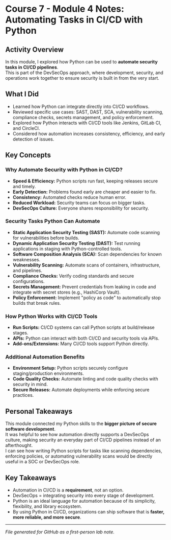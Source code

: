 # Course 7 - Module 4 Notes: Automating Tasks in CI/CD with Python

## Activity Overview
In this module, I explored how Python can be used to **automate security tasks in CI/CD pipelines**.  
This is part of the DevSecOps approach, where development, security, and operations work together to ensure security is built in from the very start.  

## What I Did
- Learned how Python can integrate directly into CI/CD workflows.  
- Reviewed specific use cases: SAST, DAST, SCA, vulnerability scanning, compliance checks, secrets management, and policy enforcement.  
- Explored how Python interacts with CI/CD tools like Jenkins, GitLab CI, and CircleCI.  
- Considered how automation increases consistency, efficiency, and early detection of issues.  

## Key Concepts
### Why Automate Security with Python in CI/CD?
- **Speed & Efficiency:** Python scripts run fast, keeping releases secure and timely.  
- **Early Detection:** Problems found early are cheaper and easier to fix.  
- **Consistency:** Automated checks reduce human error.  
- **Reduced Workload:** Security teams can focus on bigger tasks.  
- **DevSecOps Culture:** Everyone shares responsibility for security.  

### Security Tasks Python Can Automate
- **Static Application Security Testing (SAST):** Automate code scanning for vulnerabilities before builds.  
- **Dynamic Application Security Testing (DAST):** Test running applications in staging with Python-controlled tools.  
- **Software Composition Analysis (SCA):** Scan dependencies for known weaknesses.  
- **Vulnerability Scanning:** Automate scans of containers, infrastructure, and pipelines.  
- **Compliance Checks:** Verify coding standards and secure configurations.  
- **Secrets Management:** Prevent credentials from leaking in code and integrate with secret stores (e.g., HashiCorp Vault).  
- **Policy Enforcement:** Implement "policy as code" to automatically stop builds that break rules.  

### How Python Works with CI/CD Tools
- **Run Scripts:** CI/CD systems can call Python scripts at build/release stages.  
- **APIs:** Python can interact with both CI/CD and security tools via APIs.  
- **Add-ons/Extensions:** Many CI/CD tools support Python directly.  

### Additional Automation Benefits
- **Environment Setup:** Python scripts securely configure staging/production environments.  
- **Code Quality Checks:** Automate linting and code quality checks with security in mind.  
- **Secure Releases:** Automate deployments while enforcing secure practices.  

## Personal Takeaways
This module connected my Python skills to the **bigger picture of secure software development**.  
It was helpful to see how automation directly supports a DevSecOps culture, making security an everyday part of CI/CD pipelines instead of an afterthought.  
I can see how writing Python scripts for tasks like scanning dependencies, enforcing policies, or automating vulnerability scans would be directly useful in a SOC or DevSecOps role.  

## Key Takeaways
- Automation in CI/CD is a **requirement**, not an option.  
- DevSecOps = integrating security into every stage of development.  
- Python is an ideal language for automation because of its simplicity, flexibility, and library ecosystem.  
- By using Python in CI/CD, organizations can ship software that is **faster, more reliable, and more secure**.  

---
*File generated for GitHub as a first-person lab note.*
